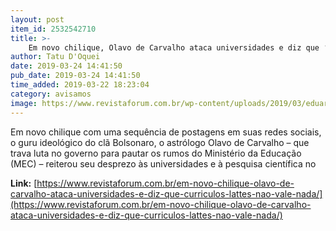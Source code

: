 ```yaml
---
layout: post
item_id: 2532542710
title: >-
    Em novo chilique, Olavo de Carvalho ataca universidades e diz que ‘currículos lattes’ não vale nada
author: Tatu D'Oquei
date: 2019-03-24 14:41:50
pub_date: 2019-03-24 14:41:50
time_added: 2019-03-22 18:23:04
category: avisamos
image: https://www.revistaforum.com.br/wp-content/uploads/2019/03/eduardo-bolsonaro-olavo-carvalho.jpg
---
```


Em novo chilique com uma sequência de postagens em suas redes sociais, o guru ideológico do clã Bolsonaro, o astrólogo Olavo de Carvalho – que trava luta no governo para pautar os rumos do Ministério da Educação (MEC) – reiterou seu desprezo às universidades e à pesquisa científica no

**Link:** [https://www.revistaforum.com.br/em-novo-chilique-olavo-de-carvalho-ataca-universidades-e-diz-que-curriculos-lattes-nao-vale-nada/](https://www.revistaforum.com.br/em-novo-chilique-olavo-de-carvalho-ataca-universidades-e-diz-que-curriculos-lattes-nao-vale-nada/)

